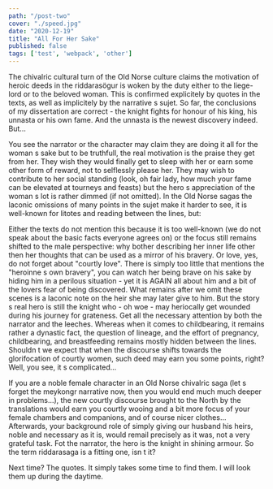 ```yaml
---
path: "/post-two"
cover: "./speed.jpg"
date: "2020-12-19"
title: "All For Her Sake"
published: false
tags: ['test', 'webpack', 'other']
---
```

The chivalric cultural turn of the Old Norse culture claims the motivation of heroic deeds in the riddarasögur is woken by the duty either to the liege-lord or to the beloved woman. This is confirmed explicitely by quotes in the texts, as well as implicitely by the narrative s sujet. So far, the conclusions of my dissertation are correct - the knight fights for honour of his king, his unnasta or his own fame. And the unnasta is the newest discovery indeed. But...

You see the narrator or the character may claim they are doing it all for the woman s sake but to be truthfull, the real motivation is the praise they get from her. They wish they would finally get to sleep with her or earn some other form of reward, not to selflessly please her. They may wish to contribute to her social standing (look, oh fair lady, how much your fame can be elevated at tourneys and feasts) but the hero s appreciation of the woman s lot is rather dimmed (if not omitted). In the Old Norse sagas the laconic omissions of many points in the sujet make it harder to see, it is well-known for litotes and reading between the lines, but: 

Either the texts do not mention this because it is too well-known (we do not speak about the basic facts everyone agrees on) or the focus still remains shifted to the male perspective: why bother describing her inner life other then her thoughts that can be used as a mirror of his bravery. Or love, yes, do not forget about "courtly love". There is simply too little that mentions the "heroinne s own bravery", you can watch her being brave on his sake by hiding him in a perilous situation - yet it is AGAIN all about him and a bit of the lovers fear of being discovered. What remains after we omit these scenes is a laconic note on the heir she may later give to him. But the story s real hero is still the knight who - oh woe - may heriocally get wounded during his journey for grateness. Get all the necessary attention by both the narrator and the leeches. Whereas when it comes to childbearing, it remains rather a dynastic fact, the question of lineage, and the effort of pregnancy, childbearing, and breastfeeding remains mostly hidden between the lines. Shouldn t we expect that when the discourse shifts towards the glorifocation of courtly women, such deed may earn you some points, right? Well, you see, it s complicated...

If you are a noble female character in an Old Norse chivalric saga (let s forget the meykongr narrative now, then you would end much much deeper in problems...), the new courtly discourse brought to the North by the translations would earn you courtly wooing and a bit more focus of your female chambers and companions, and of course nicer clothes... Afterwards, your background role of simply giving our husband his heirs, noble and necessary as it is, would remail precisely as it was, not a very grateful task. Fot the narrator, the hero is the knight in shining armour. So the term riddarasaga is a fitting one, isn t it?

Next time? The quotes. It simply takes some time to find them. I will look them up during the daytime.